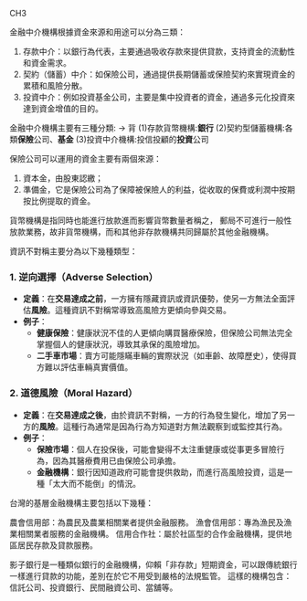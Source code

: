 CH3

金融中介機構根據資金來源和用途可以分為三類：
1. 存款中介：以銀行為代表，主要通過吸收存款來提供貸款，支持資金的流動性和資金需求。
2. 契約（儲蓄）中介：如保險公司，通過提供長期儲蓄或保險契約來實現資金的累積和風險分散。
3. 投資中介：例如投資基金公司，主要是集中投資者的資金，通過多元化投資來達到資金增值的目的。

金融中介機構主要有三種分類: -> 背
(1)存款貨幣機構:**銀行**
(2)契約型儲蓄機構:各類**保險**公司、**基金**
(3)投資中介機構:投信投顧的**投資**公司

保險公司可以運用的資金主要有兩個來源：
1. 資本金，由股東認繳；
2. 準備金，它是保險公司為了保障被保險人的利益，從收取的保費或利潤中按期按比例提取的資金。

貨幣機構是指同時也能進行放款進而影響貨幣數量者稱之，
郵局不可進行一般性放款業務，故非貨幣機構，而和其他非存款機構共同歸屬於其他金融機構。



資訊不對稱主要分為以下幾種類型：
### 1. **逆向選擇（Adverse Selection）**
   - **定義**：在**交易達成之前**，一方擁有隱藏資訊或資訊優勢，使另一方無法全面評估**風險**。這種資訊不對稱常導致高風險方更傾向參與交易。
   - **例子**：
     - **健康保險**：健康狀況不佳的人更傾向購買醫療保險，但保險公司無法完全掌握個人的健康狀況，導致其承保的風險增加。
     - **二手車市場**：賣方可能隱瞞車輛的實際狀況（如車齡、故障歷史），使得買方難以評估車輛真實價值。

### 2. **道德風險（Moral Hazard）**
   - **定義**：在**交易達成之後**，由於資訊不對稱，一方的行為發生變化，增加了另一方的**風險**。這種行為通常是因為行為方知道對方無法觀察到或監控其行為。
   - **例子**：
     - **保險市場**：個人在投保後，可能會變得不太注重健康或從事更多冒險行為，因為其醫療費用已由保險公司承擔。
     - **金融機構**：銀行因知道政府可能會提供救助，而進行高風險投資，這是一種「太大而不能倒」的情況。



台灣的基層金融機構主要包括以下幾種：

農會信用部：為農民及農業相關業者提供金融服務。
漁會信用部：專為漁民及漁業相關業者服務的金融機構。
信用合作社：屬於社區型的合作金融機構，提供地區居民存款及貸款服務。


影子銀行是一種類似銀行的金融機構，仰賴「非存款」短期資金，可以跟傳統銀行一樣進行貸款的功能，差別在於它不用受到嚴格的法規監管。
這樣的機構包含：信託公司、投資銀行、民間融資公司、當舖等。



